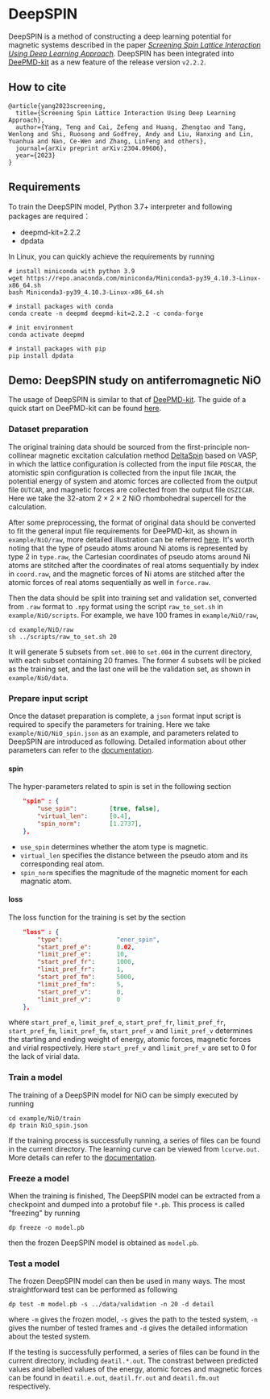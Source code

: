 # DeepSPIN
DeepSPIN is a method of constructing a deep learning potential for magnetic systems described in the paper [*Screening Spin Lattice Interaction Using Deep Learning Approach*](https://doi.org/10.48550/arXiv.2304.09606). DeepSPIN has been integrated into [DeePMD-kit](https://github.com/deepmodeling/deepmd-kit) as a new feature of the release version `v2.2.2`.

## How to cite
```
@article{yang2023screening,
  title={Screening Spin Lattice Interaction Using Deep Learning Approach},
  author={Yang, Teng and Cai, Zefeng and Huang, Zhengtao and Tang, Wenlong and Shi, Ruosong and Godfrey, Andy and Liu, Hanxing and Lin, Yuanhua and Nan, Ce-Wen and Zhang, LinFeng and others},
  journal={arXiv preprint arXiv:2304.09606},
  year={2023}
}
```

## Requirements
To train the DeepSPIN model, Python 3.7+ interpreter and following packages are required：
- deepmd-kit=2.2.2
- dpdata

In Linux, you can quickly achieve the requirements by running
```shell
# install miniconda with python 3.9
wget https://repo.anaconda.com/miniconda/Miniconda3-py39_4.10.3-Linux-x86_64.sh
bash Miniconda3-py39_4.10.3-Linux-x86_64.sh

# install packages with conda 
conda create -n deepmd deepmd-kit=2.2.2 -c conda-forge

# init environment
conda activate deepmd

# install packages with pip
pip install dpdata
```

## Demo: DeepSPIN study on antiferromagnetic NiO
The usage of DeepSPIN is similar to that of [DeePMD-kit](https://github.com/deepmodeling/deepmd-kit). The guide of a quick start on DeePMD-kit can be found [here](https://github.com/deepmodeling/deepmd-kit/blob/master/doc/getting-started/quick_start.ipynb). 

### Dataset preparation
The original training data should be sourced from the first-principle non-collinear magnetic excitation calculation method [DeltaSpin](https://github.com/caizefeng/DeltaSpin) based on VASP, in which the lattice configuration is collected from the input file `POSCAR`, the atomistic spin configuration is collected from the input file `INCAR`, the potential energy of system and atomic forces are collected from the output file `OUTCAR`, and magnetic forces are collected from the output file `OSZICAR`. Here we take the 32-atom $2\times2\times2$ NiO rhombohedral supercell for the calculation. 

After some preprocessing, the format of original data should be converted to fit the general input file requirements for DeePMD-kit, as shown in `example/NiO/raw`, more detailed illustration can be referred [here](https://github.com/deepmodeling/deepmd-kit/blob/master/doc/data/index.md). It's worth noting that the type of pseudo atoms around Ni atoms is represented by type 2 in `type.raw`, the Cartesian coordinates of pseudo atoms around Ni atoms are stitched after the coordinates of real atoms sequentially by index in `coord.raw`, and the magnetic forces of Ni atoms are stitched after the atomic forces of real atoms sequentially as well in `force.raw`. 

Then the data should be split into training set and validation set, converted from `.raw` format to `.npy` format using the script `raw_to_set.sh` in `example/NiO/scripts`. For example, we have 100 frames in `example/NiO/raw`,
```shell
cd example/NiO/raw
sh ../scripts/raw_to_set.sh 20
```
It will generate 5 subsets from `set.000` to `set.004` in the current directory, with each subset containing 20 frames. The former 4 subsets will be picked as the training set, and the last one will be the validation set, as shown in `example/NiO/data`. 

### Prepare input script
Once the dataset preparation is complete, a `json` format input script is required to specify the parameters for training. Here we take `example/NiO/NiO_spin.json` as an example, and parameters related to DeepSPIN are introduced as following. Detailed information about other parameters can refer to the [documentation](https://github.com/deepmodeling/deepmd-kit/tree/master/doc/model).

#### spin
The hyper-parameters related to spin is set in the following section
```json
    "spin" : {
        "use_spin":         [true, false],
        "virtual_len":      [0.4],
        "spin_norm":        [1.2737],
    },
```
* `use_spin` determines whether the atom type is magnetic.
* `virtual_len` specifies the distance between the pseudo atom and its corresponding real atom.
* `spin_norm` specifies the magnitude of the magnetic moment for each magnatic atom.

#### loss
The loss function for the training is set by the section
```json
    "loss" : {
        "type":               "ener_spin",
        "start_pref_e":       0.02,
        "limit_pref_e":       10,
        "start_pref_fr":      1000,
        "limit_pref_fr":      1,
        "start_pref_fm":      5000,
        "limit_pref_fm":      5,
        "start_pref_v":       0,
        "limit_pref_v":       0
    },
```
where `start_pref_e`, `limit_pref_e`, `start_pref_fr`, `limit_pref_fr`, `start_pref_fm`, `limit_pref_fm`, `start_pref_v` and `limit_pref_v` determines the starting and ending weight of energy, atomic forces, magnetic forces and virial respectively. Here `start_pref_v` and `limit_pref_v` are set to 0 for the lack of virial data.

### Train a model
The training of a DeepSPIN model for NiO can be simply executed by running
```shell
cd example/NiO/train
dp train NiO_spin.json
```

If the training process is successfully running, a series of files can be found in the current directory. The learning curve can be viewed from `lcurve.out`. More details can refer to the [documentation](https://github.com/deepmodeling/deepmd-kit/blob/master/doc/train/training.md).

### Freeze a model
When the training is finished, The DeepSPIN model can be extracted from a checkpoint and dumped into a protobuf file `*.pb`. This process is called "freezing" by running
```shell
dp freeze -o model.pb
```
then the frozen DeepSPIN model is obtained as `model.pb`.

### Test a model
The frozen DeepSPIN model can then be used in many ways. The most straightforward test can be performed as following
```shell
dp test -m model.pb -s ../data/validation -n 20 -d detail
```
where `-m` gives the frozen model, `-s` gives the path to the tested system, `-n` gives the number of tested frames and `-d` gives the detailed information about the tested system. 

If the testing is successfully performed, a series of files can be found in the current directory, including `deatil.*.out`. The constrast between predicted values and labelled values of the energy, atomic forces and magnetic forces can be found in `deatil.e.out`, `deatil.fr.out` and `deatil.fm.out` respectively.

